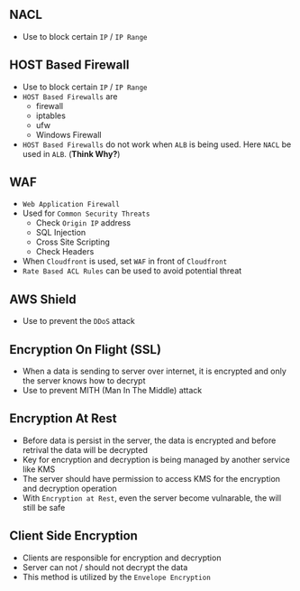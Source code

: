 ## NACL

- Use to block certain `IP` / `IP Range`

## HOST Based Firewall

- Use to block certain `IP` / `IP Range`
- `HOST Based Firewalls` are
  - firewall
  - iptables
  - ufw
  - Windows Firewall
- `HOST Based Firewalls` do not work when `ALB` is being used. Here `NACL` be used in `ALB`. (**Think Why?**)

## WAF

- `Web Application Firewall`
- Used for `Common Security Threats`
  - Check `Origin IP` address
  - SQL Injection
  - Cross Site Scripting
  - Check Headers
- When `Cloudfront` is used, set `WAF` in front of `Cloudfront`
- `Rate Based ACL Rules` can be used to avoid potential threat

## AWS Shield

- Use to prevent the `DDoS` attack

## Encryption On Flight (SSL)

- When a data is sending to server over internet, it is encrypted and only the server knows how to decrypt
- Use to prevent MITH (Man In The Middle) attack

## Encryption At Rest

- Before data is persist in the server, the data is encrypted and before retrival the data will be decrypted
- Key for encryption and decryption is being managed by another service like KMS
- The server should have permission to access KMS for the encryption and decryption operation
- With `Encryption at Rest`, even the server become vulnarable, the will still be safe

## Client Side Encryption

- Clients are responsible for encryption and decryption
- Server can not / should not decrypt the data
- This method is utilized by the `Envelope Encryption`
